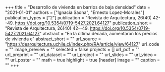 +++
title = "Desarrollo de vivienda en barrios de baja densidad"
date = "2021-01-01"
authors = ["Ignacia Saona", "Ernesto Lopez-Morales"]
publication_types = ["2"]
publication = "Revista de Arquitectura, 26(40) 42--49. https://doi.org/10.5354/0719-5427.2021.64127"
publication_short = "Revista de Arquitectura, 26(40) 42--49. https://doi.org/10.5354/0719-5427.2021.64127"
abstract = "En la última década, aumentaron los precios de vivienda e"
abstract_short = ""
url_source = "https://dearquitectura.uchile.cl/index.php/RA/article/view/64127"
url_code = ""
image_preview = ""
selected = false
projects = []
url_pdf = ""
url_preprint = ""
url_dataset = ""
url_project = ""
url_slides = ""
url_video = ""
url_poster = ""
math = true
highlight = true
[header]
image = ""
caption = ""
+++

